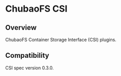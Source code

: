 # ChubaoFS CSI

## Overview

ChubaoFS Container Storage Interface (CSI) plugins.

## Compatibility

CSI spec version 0.3.0.
